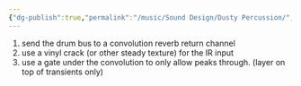 ```yaml
---
{"dg-publish":true,"permalink":"/music/Sound Design/Dusty Percussion/","noteIcon":""}
---
```


1. send the drum bus to a convolution reverb return channel
2. use a vinyl crack (or other steady texture) for the IR input
3. use a gate under the convolution to only allow peaks through. (layer on top of transients only)